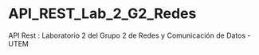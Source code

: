 # API_REST_Lab_2_G2_Redes
API Rest : Laboratorio 2 del Grupo 2 de Redes y Comunicación de Datos - UTEM
